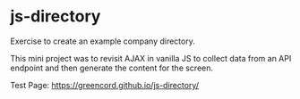 # js-directory

Exercise to create an example company directory.

This mini project was to revisit AJAX in vanilla JS to collect data from an API endpoint and then generate the content for the screen.

Test Page: https://greencord.github.io/js-directory/
